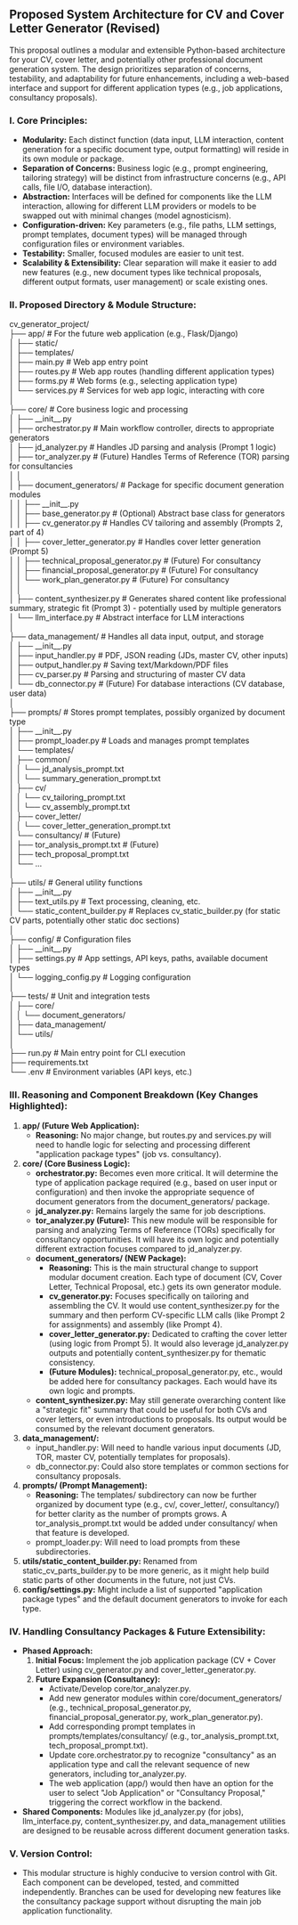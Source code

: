 ## **Proposed System Architecture for CV and Cover Letter Generator (Revised)**

This proposal outlines a modular and extensible Python-based architecture for your CV, cover letter, and potentially other professional document generation system. The design prioritizes separation of concerns, testability, and adaptability for future enhancements, including a web-based interface and support for different application types (e.g., job applications, consultancy proposals).

### **I. Core Principles:**

* **Modularity:** Each distinct function (data input, LLM interaction, content generation for a specific document type, output formatting) will reside in its own module or package.  
* **Separation of Concerns:** Business logic (e.g., prompt engineering, tailoring strategy) will be distinct from infrastructure concerns (e.g., API calls, file I/O, database interaction).  
* **Abstraction:** Interfaces will be defined for components like the LLM interaction, allowing for different LLM providers or models to be swapped out with minimal changes (model agnosticism).  
* **Configuration-driven:** Key parameters (e.g., file paths, LLM settings, prompt templates, document types) will be managed through configuration files or environment variables.  
* **Testability:** Smaller, focused modules are easier to unit test.  
* **Scalability & Extensibility:** Clear separation will make it easier to add new features (e.g., new document types like technical proposals, different output formats, user management) or scale existing ones.

### **II. Proposed Directory & Module Structure:**

cv\_generator\_project/  
├── app/                          \# For the future web application (e.g., Flask/Django)  
│   ├── static/  
│   ├── templates/  
│   ├── main.py                   \# Web app entry point  
│   ├── routes.py                 \# Web app routes (handling different application types)  
│   ├── forms.py                  \# Web forms (e.g., selecting application type)  
│   └── services.py               \# Services for web app logic, interacting with core  
│  
├── core/                         \# Core business logic and processing  
│   ├── \_\_init\_\_.py  
│   ├── orchestrator.py           \# Main workflow controller, directs to appropriate generators  
│   ├── jd\_analyzer.py            \# Handles JD parsing and analysis (Prompt 1 logic)  
│   ├── tor\_analyzer.py           \# (Future) Handles Terms of Reference (TOR) parsing for consultancies  
│   │  
│   ├── document\_generators/      \# Package for specific document generation modules  
│   │   ├── \_\_init\_\_.py  
│   │   ├── base\_generator.py     \# (Optional) Abstract base class for generators  
│   │   ├── cv\_generator.py       \# Handles CV tailoring and assembly (Prompts 2, part of 4\)  
│   │   ├── cover\_letter\_generator.py \# Handles cover letter generation (Prompt 5\)  
│   │   ├── technical\_proposal\_generator.py \# (Future) For consultancy  
│   │   ├── financial\_proposal\_generator.py \# (Future) For consultancy  
│   │   └── work\_plan\_generator.py          \# (Future) For consultancy  
│   │  
│   ├── content\_synthesizer.py    \# Generates shared content like professional summary, strategic fit (Prompt 3\) \- potentially used by multiple generators  
│   └── llm\_interface.py          \# Abstract interface for LLM interactions  
│  
├── data\_management/              \# Handles all data input, output, and storage  
│   ├── \_\_init\_\_.py  
│   ├── input\_handler.py          \# PDF, JSON reading (JDs, master CV, other inputs)  
│   ├── output\_handler.py         \# Saving text/Markdown/PDF files  
│   ├── cv\_parser.py              \# Parsing and structuring of master CV data  
│   └── db\_connector.py           \# (Future) For database interactions (CV database, user data)  
│  
├── prompts/                      \# Stores prompt templates, possibly organized by document type  
│   ├── \_\_init\_\_.py  
│   ├── prompt\_loader.py          \# Loads and manages prompt templates  
│   └── templates/  
│       ├── common/  
│       │   └── jd\_analysis\_prompt.txt  
│       │   └── summary\_generation\_prompt.txt  
│       ├── cv/  
│       │   └── cv\_tailoring\_prompt.txt  
│       │   └── cv\_assembly\_prompt.txt  
│       ├── cover\_letter/  
│       │   └── cover\_letter\_generation\_prompt.txt  
│       └── consultancy/              \# (Future)  
│           ├── tor\_analysis\_prompt.txt \# (Future)  
│           ├── tech\_proposal\_prompt.txt  
│           └── ...  
│  
├── utils/                        \# General utility functions  
│   ├── \_\_init\_\_.py  
│   ├── text\_utils.py             \# Text processing, cleaning, etc.  
│   └── static\_content\_builder.py \# Replaces cv\_static\_builder.py (for static CV parts, potentially other static doc sections)  
│  
├── config/                       \# Configuration files  
│   ├── \_\_init\_\_.py  
│   ├── settings.py               \# App settings, API keys, paths, available document types  
│   └── logging\_config.py         \# Logging configuration  
│  
├── tests/                        \# Unit and integration tests  
│   ├── core/  
│   │   └── document\_generators/  
│   ├── data\_management/  
│   └── utils/  
│  
├── run.py                        \# Main entry point for CLI execution  
├── requirements.txt  
└── .env                          \# Environment variables (API keys, etc.)

### **III. Reasoning and Component Breakdown (Key Changes Highlighted):**

1. **app/ (Future Web Application):**  
   * **Reasoning:** No major change, but routes.py and services.py will need to handle logic for selecting and processing different "application package types" (job vs. consultancy).  
2. **core/ (Core Business Logic):**  
   * **orchestrator.py:** Becomes even more critical. It will determine the type of application package required (e.g., based on user input or configuration) and then invoke the appropriate sequence of document generators from the document\_generators/ package.  
   * **jd\_analyzer.py:** Remains largely the same for job descriptions.  
   * **tor\_analyzer.py (Future):** This new module will be responsible for parsing and analyzing Terms of Reference (TORs) specifically for consultancy opportunities. It will have its own logic and potentially different extraction focuses compared to jd\_analyzer.py.  
   * **document\_generators/ (NEW Package):**  
     * **Reasoning:** This is the main structural change to support modular document creation. Each type of document (CV, Cover Letter, Technical Proposal, etc.) gets its own generator module.  
     * **cv\_generator.py:** Focuses specifically on tailoring and assembling the CV. It would use content\_synthesizer.py for the summary and then perform CV-specific LLM calls (like Prompt 2 for assignments) and assembly (like Prompt 4).  
     * **cover\_letter\_generator.py:** Dedicated to crafting the cover letter (using logic from Prompt 5). It would also leverage jd\_analyzer.py outputs and potentially content\_synthesizer.py for thematic consistency.  
     * **(Future Modules):** technical\_proposal\_generator.py, etc., would be added here for consultancy packages. Each would have its own logic and prompts.  
   * **content\_synthesizer.py:** May still generate overarching content like a "strategic fit" summary that could be useful for both CVs and cover letters, or even introductions to proposals. Its output would be consumed by the relevant document generators.  
3. **data\_management/:**  
   * input\_handler.py: Will need to handle various input documents (JD, TOR, master CV, potentially templates for proposals).  
   * db\_connector.py: Could also store templates or common sections for consultancy proposals.  
4. **prompts/ (Prompt Management):**  
   * **Reasoning:** The templates/ subdirectory can now be further organized by document type (e.g., cv/, cover\_letter/, consultancy/) for better clarity as the number of prompts grows. A tor\_analysis\_prompt.txt would be added under consultancy/ when that feature is developed.  
   * prompt\_loader.py: Will need to load prompts from these subdirectories.  
5. **utils/static\_content\_builder.py:** Renamed from static\_cv\_parts\_builder.py to be more generic, as it might help build static parts of other documents in the future, not just CVs.  
6. **config/settings.py:** Might include a list of supported "application package types" and the default document generators to invoke for each type.

### **IV. Handling Consultancy Packages & Future Extensibility:**

* **Phased Approach:**  
  1. **Initial Focus:** Implement the job application package (CV \+ Cover Letter) using cv\_generator.py and cover\_letter\_generator.py.  
  2. **Future Expansion (Consultancy):**  
     * Activate/Develop core/tor\_analyzer.py.  
     * Add new generator modules within core/document\_generators/ (e.g., technical\_proposal\_generator.py, financial\_proposal\_generator.py, work\_plan\_generator.py).  
     * Add corresponding prompt templates in prompts/templates/consultancy/ (e.g., tor\_analysis\_prompt.txt, tech\_proposal\_prompt.txt).  
     * Update core.orchestrator.py to recognize "consultancy" as an application type and call the relevant sequence of new generators, including tor\_analyzer.py.  
     * The web application (app/) would then have an option for the user to select "Job Application" or "Consultancy Proposal," triggering the correct workflow in the backend.  
* **Shared Components:** Modules like jd\_analyzer.py (for jobs), llm\_interface.py, content\_synthesizer.py, and data\_management utilities are designed to be reusable across different document generation tasks.

### **V. Version Control:**

* This modular structure is highly conducive to version control with Git. Each component can be developed, tested, and committed independently. Branches can be used for developing new features like the consultancy package support without disrupting the main job application functionality.